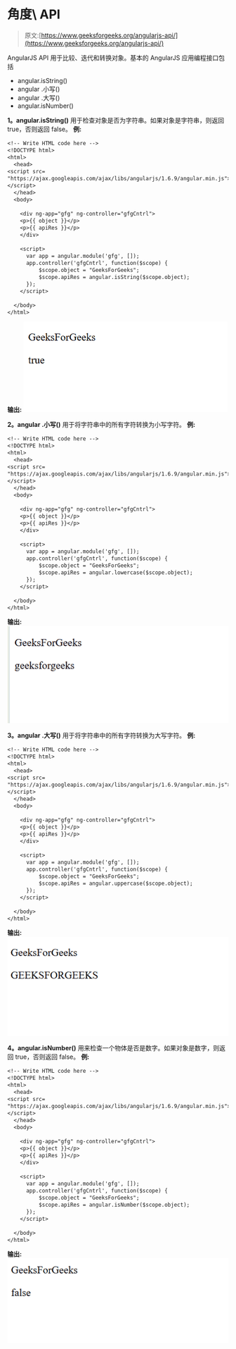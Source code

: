 # 角度\ API

> 原文:[https://www.geeksforgeeks.org/angularjs-api/](https://www.geeksforgeeks.org/angularjs-api/)

AngularJS API 用于比较、迭代和转换对象。基本的 AngularJS 应用编程接口包括

*   angular.isString()
*   angular .小写()
*   angular .大写()
*   angular.isNumber()

**1。angular.isString()**
用于检查对象是否为字符串。如果对象是字符串，则返回 true，否则返回 false。
**例:**

```
<!-- Write HTML code here -->
<!DOCTYPE html>
<html>
  <head>
<script src=
"https://ajax.googleapis.com/ajax/libs/angularjs/1.6.9/angular.min.js">
</script>
  </head>
  <body>

    <div ng-app="gfg" ng-controller="gfgCntrl">
    <p>{{ object }}</p>
    <p>{{ apiRes }}</p>
    </div>

    <script>
      var app = angular.module('gfg', []);
      app.controller('gfgCntrl', function($scope) {
          $scope.object = "GeeksForGeeks";
          $scope.apiRes = angular.isString($scope.object);
      });
    </script>

  </body>
</html>
```

**输出:**
![](img/2e52d40f955380beabffa532576e7c15.png)

**2。angular .小写()**
用于将字符串中的所有字符转换为小写字符。
**例:**

```
<!-- Write HTML code here -->
<!DOCTYPE html>
<html>
  <head>
<script src=
"https://ajax.googleapis.com/ajax/libs/angularjs/1.6.9/angular.min.js">
</script>
  </head>
  <body>

    <div ng-app="gfg" ng-controller="gfgCntrl">
    <p>{{ object }}</p>
    <p>{{ apiRes }}</p>
    </div>

    <script>
      var app = angular.module('gfg', []);
      app.controller('gfgCntrl', function($scope) {
          $scope.object = "GeeksForGeeks";
          $scope.apiRes = angular.lowercase($scope.object);
      });
    </script>

  </body>
</html>
```

**输出:**
![](img/dda519971cb06cb35a31c54b8799d793.png)

**3。angular .大写()**
用于将字符串中的所有字符转换为大写字符。
**例:**

```
<!-- Write HTML code here -->
<!DOCTYPE html>
<html>
  <head>
<script src=
"https://ajax.googleapis.com/ajax/libs/angularjs/1.6.9/angular.min.js">
</script>
  </head>
  <body>

    <div ng-app="gfg" ng-controller="gfgCntrl">
    <p>{{ object }}</p>
    <p>{{ apiRes }}</p>
    </div>

    <script>
      var app = angular.module('gfg', []);
      app.controller('gfgCntrl', function($scope) {
          $scope.object = "GeeksForGeeks";
          $scope.apiRes = angular.uppercase($scope.object);
      });
    </script>

  </body>
</html>
```

**输出:**
![](img/da708acd4a3d94bdfbf0d35edb00bfe9.png)

**4。angular.isNumber()**
用来检查一个物体是否是数字。如果对象是数字，则返回 true，否则返回 false。
**例:**

```
<!-- Write HTML code here -->
<!DOCTYPE html>
<html>
  <head>
<script src=
"https://ajax.googleapis.com/ajax/libs/angularjs/1.6.9/angular.min.js">
</script>
  </head>
  <body>

    <div ng-app="gfg" ng-controller="gfgCntrl">
    <p>{{ object }}</p>
    <p>{{ apiRes }}</p>
    </div>

    <script>
      var app = angular.module('gfg', []);
      app.controller('gfgCntrl', function($scope) {
          $scope.object = "GeeksForGeeks";
          $scope.apiRes = angular.isNumber($scope.object);
      });
    </script>

  </body>
</html>
```

**输出:**
![](img/2e2b23c2d1059857b0fbb62585b19ac5.png)